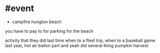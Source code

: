 

# #event 
- campfire  hungton beach 

you have to pay to for parking for the beach  

activity that they did last time when to a flied trip, when to a baseball game last year, hot air ballon part and yeah did several thing pumpkin harvest 

